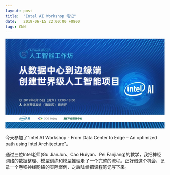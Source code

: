 ```yaml
---
layout: post
title:  "Intel AI Workshop 笔记"
date:   2019-06-15 22:00:00 +0800
tags: CNN
---
```

![Intel_AI_Workshop.jpg](/assets/201906151330_Intel_AI_Workshop.jpg)

今天参加了"Intel AI Workshop - From Data Center to Edge – An optimized path using Intel Architecture"。

通过三位Intel老师(Gu JianJun、Cao Huiyan、Pei Fanjiang)的教学，我把神经网络的数据整理、模型训练和模型推理走了一个完整的流程。正好借这个机会，记录一个卷积神经网络的实际案例，之后陆续把课程笔记写下来。



